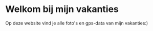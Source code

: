 # Welkom bij mijn vakanties

Op deze website vind je alle foto's en gps-data van mijn vakanties:)

```{tableofcontents}
```
